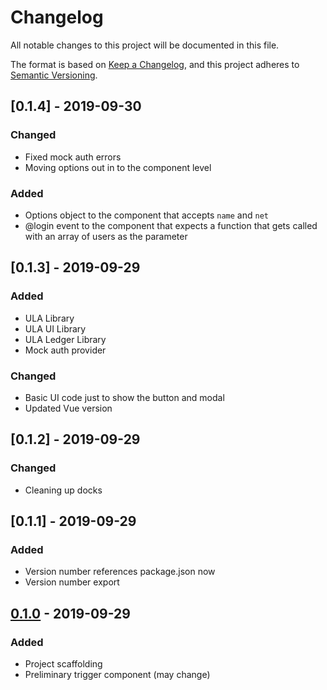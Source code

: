 # Changelog
All notable changes to this project will be documented in this file.

The format is based on [Keep a Changelog](https://keepachangelog.com/en/1.0.0/),
and this project adheres to [Semantic Versioning](https://semver.org/spec/v2.0.0.html).

## [0.1.4] - 2019-09-30
### Changed
- Fixed mock auth errors
- Moving options out in to the component level
### Added
- Options object to the component that accepts `name` and `net`
- @login event to the component that expects a function that gets called with an array of users as the parameter

## [0.1.3] - 2019-09-29
### Added
- ULA Library
- ULA UI Library
- ULA Ledger Library
- Mock auth provider
### Changed
- Basic UI code just to show the button and modal
- Updated Vue version

## [0.1.2] - 2019-09-29
### Changed
- Cleaning up docks

## [0.1.1] - 2019-09-29
### Added
- Version number references package.json now
- Version number export

## [0.1.0] - 2019-09-29
### Added
- Project scaffolding
- Preliminary trigger component (may change)


[0.1.0]: https://github.com/olivierlacan/keep-a-changelog/releases/tag/v0.0.1